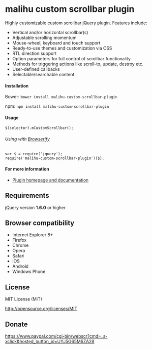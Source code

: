 malihu custom scrollbar plugin
================================

Highly customizable custom scrollbar jQuery plugin. Features include: 

* Vertical and/or horizontal scrollbar(s)  
* Adjustable scrolling momentum 
* Mouse-wheel, keyboard and touch support 
* Ready-to-use themes and customization via CSS 
* RTL direction support 
* Option parameters for full control of scrollbar functionality 
* Methods for triggering actions like scroll-to, update, destroy etc. 
* User-defined callbacks 
* Selectable/searchable content

#### Installation

Bower: `bower install malihu-custom-scrollbar-plugin` 

npm: `npm install malihu-custom-scrollbar-plugin` 

#### Usage 

`$(selector).mCustomScrollbar();` 

###### Using with [Browserify](http://browserify.org/)

    var $ = require('jquery');
    require('malihu-custom-scrollbar-plugin')($);


#### For more information 

* [Plugin homepage and documentation](http://manos.malihu.gr/jquery-custom-content-scroller) 

Requirements
-------------------------

jQuery version **1.6.0** or higher

Browser compatibility
-------------------------

* Internet Explorer 8+ 
* Firefox 
* Chrome 
* Opera 
* Safari  
* iOS 
* Android 
* Windows Phone

License 
-------------------------

MIT License (MIT)

http://opensource.org/licenses/MIT

Donate 
-------------------------

https://www.paypal.com/cgi-bin/webscr?cmd=_s-xclick&hosted_button_id=UYJ5G65M6ZA28